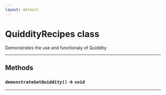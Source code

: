 ```yaml
---
layout: default
---
```

# QuiddityRecipes class

Demonstrates the use and functionaly of Quiddity

---
## Methods
### `demonstrateGetQuiddity()` → `void`
---
